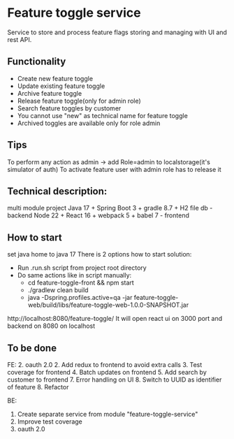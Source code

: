 # Feature toggle service
Service to store and process feature flags storing and managing with UI and rest API.

## Functionality
- Create new feature toggle
- Update existing feature toggle
- Archive feature toggle
- Release feature toggle(only for admin role)
- Search feature toggles by customer
- You cannot use "new" as technical name for feature toggle
- Archived toggles are available only for role admin


## Tips
To perform any action as admin -> add Role=admin to localstorage(it's simulator of auth)
To activate feature user with admin role has to release it

## Technical description:
multi module project
Java 17 + Spring Boot 3 + gradle 8.7 + H2 file db - backend
Node 22 + React 16 + webpack 5 + babel 7 - frontend

## How to start
set java home to java 17
There is 2 options how to start solution:
- Run .run.sh script from project root directory
- Do same actions like in script manually:
  - cd feature-toggle-front && npm start
  - ./gradlew clean build 
  - java -Dspring.profiles.active=qa -jar feature-toggle-web/build/libs/feature-toggle-web-1.0.0-SNAPSHOT.jar

http://localhost:8080/feature-toggle/
It will open react ui on 3000 port and backend on 8080 on localhost


## To be done
FE:
2. oauth 2.0
2. Add redux to frontend to avoid extra calls
3. Test coverage for frontend
4. Batch updates on frontend
5. Add search by customer to frontend
7. Error handling on UI
8. Switch to UUID as identifier of feature
8. Refactor 

BE: 
1. Create separate service from module "feature-toggle-service"
2. Improve test coverage
3. oauth 2.0
